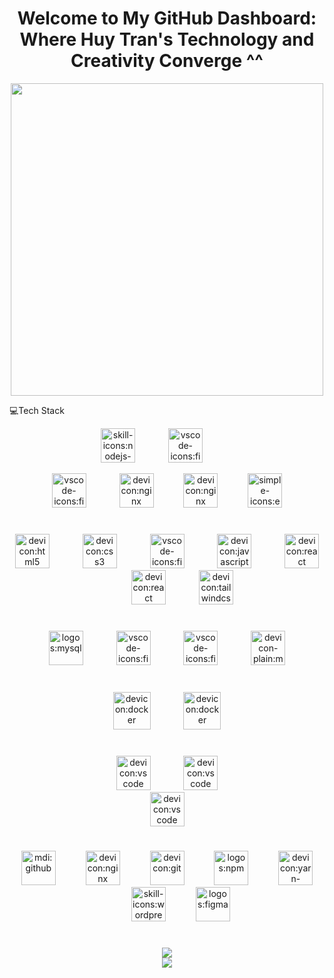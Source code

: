 <h1 align="center">
	Welcome to My GitHub Dashboard: Where Huy Tran's Technology and Creativity Converge ^^
</h1>
<div align="center">
	<img src="https://user-images.githubusercontent.com/40719899/205479251-ffba5354-583f-491b-a1ef-ce919083e2b1.gif"
		width="500" />
</div>
<p align="left">
	💻Tech Stack
</p>
<div align="left">
	<img
		src="https://readme-typing-svg.demolab.com?fontSize=20&repeat=true&multiline=false&duration=5000&color=%2336bcf7ff&background=%2300000000&pause=1000&width=400&height=50&font=Fira+Code&lines=%E2%9C%94+Back-end+%F0%9F%94%B4&vCenter=true&size=20"
		alt="" />
</div>

<div align="center"><img src="https://api.iconify.design/skill-icons/nodejs-dark.svg" alt="skill-icons:nodejs-dark"
		height="55" />
	<img width="45" />
	<img src="https://api.iconify.design/vscode-icons/file-type-typescript-official.svg"
		alt="vscode-icons:file-type-js-official" height="55" />

<img width="45" />

<img src="https://api.iconify.design/vscode-icons/file-type-js-official.svg" alt="vscode-icons:file-type-js-official"
		height="55" />
	<img width="45" />
	<img src="https://api.iconify.design/devicon/nestjs.svg" alt="devicon:nginx" height="55" />
	<img width="40" />
	<img src="https://api.iconify.design/skill-icons/rabbitmq-dark.svg" alt="devicon:nginx" height="55" />
	<img width="40" />
	<img src="https://api.iconify.design/skill-icons/expressjs-light.svg" alt="simple-icons:express" height="55" />
</div>
<h1 align="left">

</h1>
<div align="left">
	<img
		src="https://readme-typing-svg.demolab.com?fontSize=20&repeat=true&multiline=false&duration=5000&color=%2336bcf7ff&background=%2300000000&pause=1000&width=400&height=50&font=Fira+Code&lines=%E2%9C%94+Front-end&vCenter=true&size=20"
		alt="" />
</div>
<div align="center"><img src="https://api.iconify.design/devicon/html5.svg" alt="devicon:html5" height="55" />
	<img width="45" />
	<img src="https://api.iconify.design/devicon/css3.svg" alt="devicon:css3" height="55" />
	<img width="45" />
	<img src="https://api.iconify.design/vscode-icons/file-type-typescript-official.svg"
		alt="vscode-icons:file-type-js-official" height="55" />

<img width="45" />
	<img src="https://api.iconify.design/devicon/javascript.svg" alt="devicon:javascript" height="55" />
	<img width="45" />
	<img src="https://api.iconify.design/skill-icons/nextjs-light.svg" alt="devicon:react" height="55" />
	<img width="45" />
	<img src="https://api.iconify.design/devicon/react.svg" alt="devicon:react" height="55" />
	<img width="45" />
	<img src="https://api.iconify.design/devicon/tailwindcss.svg" alt="devicon:tailwindcss" height="55" />
</div>
<h1 align="left">

</h1>
<div align="left">
	<img
		src="https://readme-typing-svg.demolab.com?fontSize=20&repeat=true&multiline=true&duration=5000&color=%2336bcf7ff&background=%2300000000&pause=1000&width=400&height=50&font=Fira+Code&lines=%E2%9C%94+Database&vCenter=true&size=20"
		alt="" />
</div>
<div align="center"><img src="https://api.iconify.design/logos/mysql.svg" alt="logos:mysql" height="55" />
	<img width="45" />
	<img src="https://api.iconify.design/vscode-icons/file-type-mongo.svg" alt="vscode-icons:file-type-mongo"
		height="55" />
	<img width="45" />
	<img src="https://api.iconify.design/skill-icons/redis-dark.svg" alt="vscode-icons:file-type-mongo" height="55" />
	<img width="45" />
	<img src="https://api.iconify.design/devicon-plain/microsoftsqlserver-wordmark.svg"
		alt="devicon-plain:microsoftsqlserver-wordmark" height="55" />
</div>
<h1 align="left">

</h1>
<div align="left">
	<img
		src="https://readme-typing-svg.demolab.com?fontSize=20&repeat=true&multiline=false&duration=5000&color=%2336bcf7ff&background=%2300000000&pause=1000&width=400&height=50&font=Fira+Code&lines=%E2%9C%94+DevOps&vCenter=true&size=20"
		alt="" />
</div>
<div align="center">

<img src="https://api.iconify.design/devicon/docker.svg" alt="devicon:docker" height="60" />
	<img width="45" />
	<img src="https://api.iconify.design/skill-icons/kubernetes.svg" alt="devicon:docker" height="60" />
</div>
<h1 align="left">

</h1>
<div align="left">
	<img
		src="https://readme-typing-svg.demolab.com?fontSize=20&repeat=true&multiline=false&duration=5000&color=%2336bcf7ff&background=%2300000000&pause=1000&width=400&height=50&font=Fira+Code&lines=%E2%9C%94+Mobile&vCenter=true&size=20"
		alt="" />
</div>
<div align="center">
	<img src="https://api.iconify.design/skill-icons/dart-light.svg" alt="devicon:vscode" height="55" />
	<img width="45" />
	<img src="https://api.iconify.design/skill-icons/flutter-light.svg" alt="devicon:vscode" height="55" />
</div>
<div align="left">
	<img
		src="https://readme-typing-svg.demolab.com?fontSize=20&repeat=true&multiline=false&duration=5000&color=%2336bcf7ff&background=%2300000000&pause=1000&width=400&height=50&font=Fira+Code&lines=%E2%9C%94+IDE&vCenter=true&size=20"
		alt="" />
</div>
<div align="center">
	<img src="https://api.iconify.design/devicon/vscode.svg" alt="devicon:vscode" height="55" />
</div>


<h1 align="center">

</h1>
<div align="left">
	<img
		src="https://readme-typing-svg.demolab.com?fontSize=20&repeat=true&multiline=false&duration=5000&color=%2336bcf7ff&background=%2300000000&pause=1000&width=400&height=50&font=Fira+Code&lines=%E2%9C%94+Tools&vCenter=true&size=20"
		alt="" />
</div>
<div align="center">
<img src="https://api.iconify.design/mdi/github.svg" alt="mdi:github" height="55" />
<img width="40" />
<img src="https://api.iconify.design/devicon/nginx.svg" alt="devicon:nginx" height="55" />
<img width="40" />

<img src="https://api.iconify.design/devicon/git.svg" alt="devicon:git" height="55" />
<img width="40" />
<img src="https://api.iconify.design/logos/npm.svg" alt="logos:npm" height="55" />
<img width="40" />
<img src="https://api.iconify.design/devicon/yarn-wordmark.svg" alt="devicon:yarn-wordmark" height="55" />
<img width="40" />
<img src="https://api.iconify.design/skill-icons/wordpress.svg" alt="skill-icons:wordpress" height="55" />
<img width="40" />
<img src="https://api.iconify.design/logos/figma.svg" alt="logos:figma" height="55" />
</div>
<h1 align="center">

</h1>
<div align="center">
	<img
		src="https://github-readme-stats.vercel.app/api?username=HT-35&theme=tokyonight&hide_border=true&show_icons=true&hide_title=false&disable_animations=false&hide_rank=false&rank_icon=default&hide=&show=&locale=EN" />
</div>
<div align="center">
	<img
		src="https://streak-stats.demolab.com?user=HT-35&theme=tokyonight&hide_border=true&disable_animations=false&hide_total_contributions=false&hide_current_streak=false&hide_longest_streak=false&mode=daily&locale=EN" />
</div>
<div align="center">
	<img
		src="https://leetcard.jacoblin.cool/HT-35?animation=true&border=1&ext=heatmap&font=Baloo_2&height=200&hide=&radius=4&theme=nord&width=500"
		alt="" />
</div>
